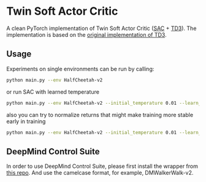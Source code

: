 # Twin Soft Actor Critic

A clean PyTorch implementation of Twin Soft Actor Critic ([SAC](https://arxiv.org/pdf/1812.05905.pdf) + [TD3](https://arxiv.org/abs/1802.09477)). The implementation is based on the [original implementation of TD3](https://github.com/sfujim/TD3).

## Usage
Experiments on single environments can be run by calling:
```bash
python main.py --env HalfCheetah-v2
```

or run SAC with learned temperature

```bash
python main.py --env HalfCheetah-v2 --initial_temperature 0.01 --learn_temperature
```

also you can try to normalize returns that might make training more stable early in training

```bash
python main.py --env HalfCheetah-v2 --initial_temperature 0.01 --learn_temperature --normalize_returns
```

## DeepMind Control Suite

In order to use DeepMind Control Suite, please first install the wrapper from [this repo](https://github.com/1nadequacy/dm_control2gym). And use the camelcase format, for example, DMWalkerWalk-v2.
